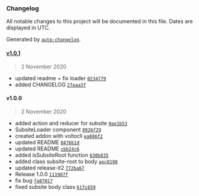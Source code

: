 ### Changelog

All notable changes to this project will be documented in this file. Dates are displayed in UTC.

Generated by [`auto-changelog`](https://github.com/CookPete/auto-changelog).

#### [v1.0.1](https://github.com/collective/volto-subsites/compare/v1.0.0...v1.0.1)

> 2 November 2020

- updated readme + fix loader [`0234779`](https://github.com/collective/volto-subsites/commit/0234779ac8e735b6f0aa99b17ffc7a94f7bf8fb8)
- added CHANGELOG [`27aaa3f`](https://github.com/collective/volto-subsites/commit/27aaa3f740a51148c5121bd2716772f02a7df244)

#### v1.0.0

> 2 November 2020

- added action and reducer for subsite [`9ae1b53`](https://github.com/collective/volto-subsites/commit/9ae1b538f0e3a721eec860ce55de427e8717b0b8)
- SubsiteLoader component [`8926f29`](https://github.com/collective/volto-subsites/commit/8926f299f2492bbd216a1ed403601b395c82a451)
- created addon with voltocli [`ea886f2`](https://github.com/collective/volto-subsites/commit/ea886f26b0f8ab9a883a22ead9ae1d35dad73d4a)
- updated README [`0476b1d`](https://github.com/collective/volto-subsites/commit/0476b1d2664a381955635bbe99fcb0b0f463e8a2)
- updated README [`cbb24c6`](https://github.com/collective/volto-subsites/commit/cbb24c6f2bdeebd7b7ae2fef70390ab4920a162d)
- added isSubsiteRoot function [`630b835`](https://github.com/collective/volto-subsites/commit/630b835d10ecf84e733f7132663d7c01d7e6a61a)
- added class subsite-root to body [`aec0198`](https://github.com/collective/volto-subsites/commit/aec019864575bc13a12a0819b4805d072711dbf4)
- updated release-it2 [`772ba67`](https://github.com/collective/volto-subsites/commit/772ba67a8bc82488a31dce76bb7acbc1a6b5ad75)
- Release 1.0.0 [`111987f`](https://github.com/collective/volto-subsites/commit/111987fa5fcdc1f451df919a652c999166c24618)
- fix bug [`fa87017`](https://github.com/collective/volto-subsites/commit/fa87017a74aaaa0843569a5e317a694247c94fe1)
- fixed subsite body class [`61fc659`](https://github.com/collective/volto-subsites/commit/61fc659551d6aeb6a0b7dea328b255f951414206)
